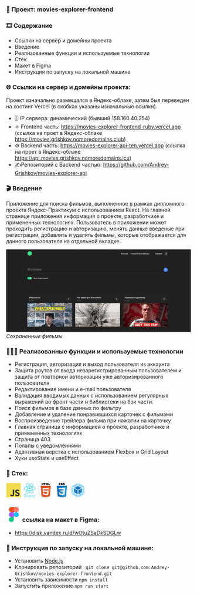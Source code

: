 <h3 align="left">🎥 Проект: movies-explorer-frontend</h3>

<h3 align="left">🎞️ Содержание</h3>
<ul>
<li> Ссылки на сервер и домейны проекта </li>
<li> Введение </li>
<li> Реализованные функции и используемые технологии </li>
<li> Стек </li>
<li> Макет в Figma </li>
<li> Инструкция по запуску на локальной машине </li>

</ul>

<h3 align="left">🌐 Ссылки на сервер и домейны проекта:</h3>
Проект изначально размещался в Яндекс-облаке, затем был переведен на хостинг Vercel (в скобках указаны изначальные ссылки).

<ul>
<li>🗄️ IP сервера: динамический (бывший 158.160.40.254)</li>
<li>⚛️ Frontend часть:
<a href="https://movies-explorer-frontend-ruby.vercel.app" style="cursor: pointer">https://movies-explorer-frontend-ruby.vercel.app</a>
(ссылка на проет в Яндекс-облаке <a href="https://movies.grishkov.nomoredomains.club" style="cursor: pointer">https://movies.grishkov.nomoredomains.club</a>)
</li>
<li>⚙️ Backend часть:
<a href="https://movies-explorer-api-ten.vercel.app" style="cursor: pointer">https://movies-explorer-api-ten.vercel.app</a>
(ссылка на проет в Яндекс-облаке <a href="https://api.movies.grishkov.nomoredomains.icu" style="cursor: pointer">https://api.movies.grishkov.nomoredomains.icu</a>)
</li>
<li>✍️Репозиторий с Backend частью:
<a href="https://github.com/Andrey-Grishkov/movies-explorer-api" style="cursor: pointer">https://github.com/Andrey-Grishkov/movies-explorer-api</a>
</li>
</ul>

<h3 align="left">🎬️ Введение</h3>
Приложение для поиска фильмов, выполненное в рамках дипломного проекта Яндекс-Практикум с использованием React.
На главной странице приложения информация о проекте, разработчике и примененных технологиях.
Пользователь в приложении может проходить регистрацию и авторизацию,
менять данные введеные при регистрации, добавлять и удалять фильмы, которые отображается для данного пользователя 
на отдельной вкладке.

![Сохраненные фильмы](./src/images/ScreenShot.png)
*Сохраненные фильмы*

<h3 align="left">👩🏻‍🚀 Реализованные функции и используемые технологии</h3>

* Регистрация, авторизация и выход пользователя из аккаунта
* Защита роутов от входа незарегистрированным пользователем 
  и защита от повторной авторизации уже авторизированного пользователя
* Редактирование имени и e-mail пользователя
* Валидация вводимых данных с использованием регулярных выражений во фронт части и библиотеки на бэк части.
* Поиск фильмов в базе данных по фильтру
* Добавление и удаление понравившихся карточек с фильмами
* Воспроизведение трейлера фильма при нажатии на карточку
* Главная страница с информацией о проекте, разработчике и примененных технологиях
* Страница 403
* Попапы с уведомлениями
* Адаптивная верстка с использованием Flexbox и Grid Layout
* Хуки useState и useEffect

<h3 align="left"> 🔨 Стек:</h3>

<p align="left">
<img src="https://raw.githubusercontent.com/devicons/devicon/master/icons/javascript/javascript-original.svg" alt="javascript" width="40" height="40"/>
<img src="https://raw.githubusercontent.com/devicons/devicon/master/icons/react/react-original-wordmark.svg" alt="react" width="40" height="40"/>
<img src="https://raw.githubusercontent.com/devicons/devicon/master/icons/html5/html5-original-wordmark.svg" alt="html5" width="40" height="40"/>
<img src="https://raw.githubusercontent.com/devicons/devicon/master/icons/css3/css3-original-wordmark.svg" alt="css3" width="40" height="40"/>
<img src="https://raw.githubusercontent.com/devicons/devicon/master/icons/webpack/webpack-original.svg" alt="webpack" width="40" height="40"/>
</p>

<h3 align="left"><img src="https://raw.githubusercontent.com/devicons/devicon/master/icons/figma/figma-original.svg" alt="figma" width="40" height="40"/> ссылка на макет в Figma:</h3>
<ul>
<li>
<a href="https://disk.yandex.ru/d/wOtuZSaDkSDGLw" style="cursor: pointer">https://disk.yandex.ru/d/wOtuZSaDkSDGLw</a>
</li>
</ul>

### 🚀 Инструкция по запуску на локальной машине:
* Установить [Node.js](https://nodejs.org/ru/)
* Клонировать репозиторий ``` git clone git@github.com:Andrey-Grishkov/movies-explorer-frontend.git```
* Установить зависимости ``` npm install ```
* Запустить приложение ``` npm run start ```
